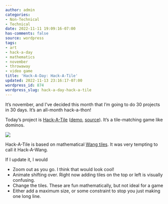 ```yaml
---
author: admin
categories:
- Non-Technical
- Technical
date: 2022-11-11 19:09:16-07:00
has-comments: false
source: wordpress
tags:
- art
- hack-a-day
- mathematics
- november
- throwaway
- video game
title: 'Hack-A-Day: Hack-A-Tile'
updated: 2022-11-13 23:16:17-07:00
wordpress_id: 874
wordpress_slug: hack-a-day-hack-a-tile
---
```

It’s november, and I’ve decided this month that I’m going to do 30 projects in 30 days. It’s an all-month hack-a-thon!

Today’s project is [Hack-A-Tile](https://tilde.za3k.com/hackaday/tile/) ([demo](https://tilde.za3k.com/hackaday/tile/), [source](https://github.com/za3k/day11_tile)). It’s a tile-matching game like dominos.

[![](../wp-content/uploads/2022/11/screenshot-10.png)](https://tilde.za3k.com/hackaday/tile/)

Hack-A-Tile is based on mathematical [Wang tiles](https://en.wikipedia.org/wiki/Wang_tile). It was very tempting to call it Hack-A-Wang.

If I update it, I would

-   Zoom out as you go. I think that would look cool!
-   Animate shifting over. Right now adding tiles on the top or left is visually confusing.
-   Change the tiles. These are fun mathematically, but not ideal for a game
-   Either add a maximum size, or some constraint to stop you just making one long line.
